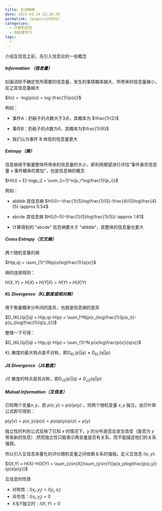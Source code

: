```yaml
---
title: 名词解释
date: 2021-03-24 22:36:39
permalink: /pages/a3f895/
categories:
  - 计算机视觉
  - 自监督学习
tags:
  - 
---
```

介绍互信息之前，先引入信息论的一些概念

##### Information （信息量）

刻画消除不确定性所需要的信息量，发生的事情概率越大，所带来的信息量越小，反之其信息量越大

$I(x) = -log(p(x)) = log \frac{1}{p(x)}$

例如：

- 事件A：扔骰子的点数大于3点，其概率为 $\frac{1}{2}$ 
- 事件B：扔骰子的点数为6，其概率为$\frac{1}{6}$

- 我们认为事件 B 体现的信息量更大

##### Entropy（熵）

信息熵用于衡量整体所带来的信息量的大小，即利用期望进行评估“事件香农信息 量 x 事件概率的累加"，也是信息熵的概念

$H(U) = E[-logp_i] = \sum_{i=1}^n{p_i*log\frac{1}{p_i}}$ 

例如：

- abbbb 其信息熵 $H(U)=-\frac{1}{5}log\frac{1}{5}-\frac{4}{5}log\frac{4}{5} \approx 0.54$

- abcde 其信息熵 $H(U)=5(-\frac{1}{5}log\frac{1}{5}) \approx 1.61$

- 计算得到的 "abcde" 信息熵要大于 "abbbb"，其整体的信息量也更大



##### Cross Entropy（交叉熵）

两个随机变量的熵

$H(p,q) = \sum_{1}^{N}p(x)log\frac{1}{q(x)}$

熵的连锁规则：

$H(X,Y)=H(X)+H(Y|X)=H(Y)+H(X|Y)$



##### KL Divergence（KL散度或相对熵）

用于衡量概率分布间的差异，也就是信息熵的差异

$D_{KL}(p||q) = H(p,q)-H(p) = \sum_1^N[p(x_i)log\frac{1}{p(x_i)}-p(x_i)log\frac{1}{q(x_i)}]$

整理一下可得：

$D_{KL}(p||q) = H(p,q)-H(p) = \sum_{1}^N p(x)log\frac{p(x)}{q(x)}$

KL 散度的最大特点是不对称，即$D_{KL}(p||q) \neq D_{KL}(q||p)$



##### JS Divergence（JS散度）

JS 散度的特点是其对称，即$D_{JS}(p||q) \neq D_{JS}(q||p)$



##### Mutual Information（互信息）

已知两个变量$x,y$，若 $p(x,y) = p(x)p(y)$ ，则两个随机变量 $x,y$ 独立。由贝叶斯公式即可得到：

$p(y|x) = p(x,y)/p(x) = p(x)p(y)/p(x) = p(y)$

独立性的判别公式反映了已知 $x$ 的情况下，$y$ 的分布是否会发生改变（能否为 $y$ 带来新的信息）.然而独立性只能表示两变量是否有关系，而不能描述他们的关系强弱。

所以引入互信息来量化的评价随机变量之间依赖关系的强弱。定义互信息 $I(x,y)$:

$I(X,Y) = H(X)-H(X|Y) = \sum_{x\in{X}}\sum_{y\in{Y}}p(x,y)log\frac{p(x,y)}{p(x)p(y)}$

互信息的性质

- 对称性：$I(x_i,y_j)=I(y_j,x_i)$
- 非负性：$I(x_i,y_j) = 0$
- X与Y独立时：$I(X,Y) = 0$

